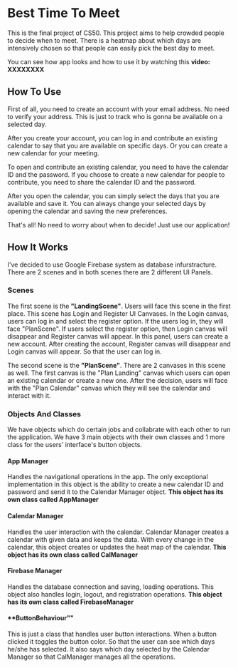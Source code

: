 # Best Time To Meet

This is the final project of CS50. This project aims to help crowded people to decide when to meet. There is a heatmap about which days are intensively chosen so that people can easily pick the best day to meet. 

You can see how app looks and how to use it by watching this **video: XXXXXXXX**


## How To Use

First of all, you need to create an account with your email address. No need to verify your address. This is just to track who is gonna be available on a selected day. 

After you create your account, you can log in and contribute an existing calendar to say that you are available on specific days. Or you can create a new calendar for your meeting. 

To open and contribute an existing calendar, you need to have the calendar ID and the password. If you choose to create a new calendar for people to contribute, you need to share the calendar ID and the password. 

After you open the calendar, you can simply select the days that you are available and save it. You can always change your selected days by opening the calendar and saving the new preferences. 

That's all! No need to worry about when to decide! Just use our application!



## How It Works

I've decided to use Google Firebase system as database infurstracture. There are 2 scenes and in both scenes there are 2 different UI Panels. 

### Scenes

The first scene is the **"LandingScene"**. Users will face this scene in the first place. This scene has Login and Register UI Canvases. In the Login canvas, users can log in and select the register option. If the users log in, they will face "PlanScene". If users select the register option, then Login canvas will disappear and Register canvas will appear. In this panel, users can create a new account. After creating the account, Register canvas will disappear and Login canvas will appear. So that the user can log in.

The second scene is the **"PlanScene"**. There are 2 canvases in this scene as well. The first canvas is the "Plan Landing" canvas which users can open an existing calendar or create a new one. After the decision, users will face with the "Plan Calendar" canvas which they will see the calendar and interact with it. 

### Objects And Classes

We have objects which do certain jobs and collabrate with each other to run the application. We have 3 main objects with their own classes and 1 more class for the users' interface's button objects.

#### **App Manager** 
Handles the navigational operations in the app. The only exceptional implementation in this object is the ability to create a new calendar ID and password and send it to the Calendar Manager object. **This object has its own class called AppManager**

#### **Calendar Manager**
Handles the user interaction with the calendar. Calendar Manager creates a calendar with given data and keeps the data. With every change in the calendar, this object creates or updates the heat map of the calendar. **This object has its own class called CalManager**

#### **Firebase Manager**
Handles the database connection and saving, loading operations. This object also handles login, logout, and registration operations. **This object has its own class called FirebaseManager**

#### **ButtonBehaviour""
This is just a class that handles user button interactions. When a button clicked it toggles the button color. So that the user can see which days he/she has selected. It also says which day selected by the Calendar Manager so that CalManager manages all the operations.